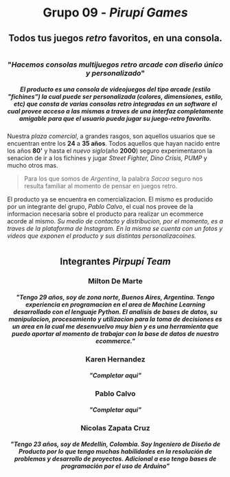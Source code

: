 # <h1 align="center">Grupo 09 - _Pirupí Games_</h1>

## <h2 align="center">Todos tus juegos _retro_ favoritos, en una consola.</h2>

#

### <h3 align="center">"_Hacemos consolas multijuegos retro arcade con diseño único y personalizado_"</h3>

<h5 align="center">El producto es una consola de videojuegos del tipo arcade (estilo "fichines") la cual puede ser personalizada (colores, dimensiones, estilo, etc) que consta de varias consolas retro integradas en un software el cual provee acceso a las mismas a traves de una interfaz completamente amigable para que el usuario pueda jugar su juego-retro favorito.
</h5>

Nuestra _plaza comercial_, a grandes rasgos, son aquellos usuarios que se encuentran entre los **24** a **35 años**.
Todos aquellos que hayan nacido entre los años **80'** y hasta el _nuevo siglo_(año **2000**) seguro experimentaron la senacion de ir a los fichines y jugar _Street Fighter, Dino Crisis, PUMP_ y mucho otros mas.

> Para los que somos de _Argentina_, la palabra _Sacoa_ seguro nos resulta familiar al momento de pensar en juegos retro.

El producto ya se encuentra en comercializacion. El mismo es producido por un integrante del grupo, _Pablo Calvo_, el cual nos provee de la informacion necesaria sobre el producto para realizar un ecommerce acorde al mismo. _Su medio de contacto y distribucion, por el momento, es a traves de la plataforma de Instagram. En la misma se cuenta con un fotos y videos que exponen el producto y sus distintas personalizacoines._

#

#### <h2 align="center">Integrantes _Pirpupí Team_</h2>

<h3 align="center">Milton De Marte</h3>

<h5 align="center">"Tengo 29 años, soy de zona norte, Buenos Aires, Argentina. Tengo experiencia en programacion en el area de Machine Learning desarrollado con el lenguaje Python. El analisis de bases de datos, su manipulacion, procesamiento y utilizacion para la toma de decisiones es un area en la cual me desenvuelvo muy bien y es una herramienta que puedo aportar al momento de trabajar con la base de datos de nuestro ecommerce."</h5>

<h3 align="center">Karen Hernandez</h3>

<h5 align="center">"Completar aqui"</h5>

<h3 align="center">Pablo Calvo</h3>

<h5 align="center">"Completar aqui"</h5>

<h3 align="center">Nicolas Zapata Cruz</h3>

<h5 align="center">"Tengo 23 años, soy de Medellín, Colombia.
Soy Ingeniero de Diseño de Producto por lo que tengo muchas habilidades en la resolución de problemas y desarrollo de proyectos. Adicional a eso tengo bases de programación por el uso de Arduino"</h5>
